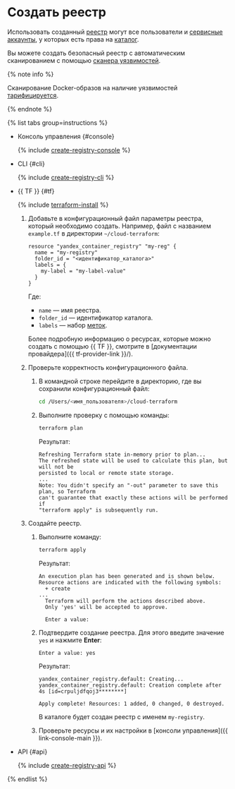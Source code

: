 # Создать реестр

Использовать созданный [реестр](../../concepts/registry.md) могут все пользователи и [сервисные аккаунты](../../../iam/concepts/users/service-accounts.md), у которых есть права на [каталог](../../../resource-manager/concepts/resources-hierarchy.md#folder). 

Вы можете создать безопасный реестр с автоматическим сканированием с помощью [сканера уязвимостей](../../concepts/vulnerability-scanner.md).

{% note info %}

Сканирование Docker-образов на наличие уязвимостей [тарифицируется](../../pricing.md#scanner).

{% endnote %}

{% list tabs group=instructions %}

- Консоль управления {#console}

  {% include [create-registry-console](../../../_includes/container-registry/create-registry-console.md) %}

- CLI {#cli}

  {% include [create-registry-cli](../../../_includes/container-registry/create-registry-cli.md) %}

- {{ TF }} {#tf}

  {% include [terraform-install](../../../_includes/terraform-install.md) %}
  1. Добавьте в конфигурационный файл параметры реестра, который необходимо создать. Например, файл с названием `example.tf` в директории `~/cloud-terraform`:

     ```hcl
     resource "yandex_container_registry" "my-reg" {
       name = "my-registry"
       folder_id = "<идентификатор_каталога>"
       labels = {
         my-label = "my-label-value"
       }
     }
     ```

     Где:
     * `name` — имя реестра.
     * `folder_id` — идентификатор каталога.
     * `labels` — набор [меток](../../../resource-manager/concepts/labels.md).

     Более подробную информацию о ресурсах, которые можно создать с помощью {{ TF }}, смотрите в [документации провайдера]({{ tf-provider-link }}/).
  1. Проверьте корректность конфигурационного файла.
     1. В командной строке перейдите в директорию, где вы сохранили конфигурационный файл:

        ```bash
        cd /Users/<имя_пользователя>/cloud-terraform
        ```

     1. Выполните проверку с помощью команды:

        ```bash
        terraform plan
        ```

        Результат:

        ```text
        Refreshing Terraform state in-memory prior to plan...
        The refreshed state will be used to calculate this plan, but will not be
        persisted to local or remote state storage.
        ...
        Note: You didn't specify an "-out" parameter to save this plan, so Terraform
        can't guarantee that exactly these actions will be performed if
        "terraform apply" is subsequently run.
        ```

  1. Создайте реестр.
     1. Выполните команду:

        ```bash
        terraform apply
        ```

        Результат:

        ```text
        An execution plan has been generated and is shown below.
        Resource actions are indicated with the following symbols:
          + create
        ...
          Terraform will perform the actions described above.
          Only 'yes' will be accepted to approve.

          Enter a value:
        ```

     1. Подтвердите создание реестра. Для этого введите значение `yes` и нажмите **Enter**:

        ```bash
        Enter a value: yes
        ```

        Результат:

        ```text
        yandex_container_registry.default: Creating...
        yandex_container_registry.default: Creation complete after 4s [id=crpuljdfqoj3********]

        Apply complete! Resources: 1 added, 0 changed, 0 destroyed.
        ```

        В каталоге будет создан реестр с именем `my-registry`.
     1. Проверьте ресурсы и их настройки в [консоли управления]({{ link-console-main }}).

- API {#api}

  {% include [create-registry-api](../../../_includes/container-registry/create-registry-api.md) %}

{% endlist %}
